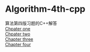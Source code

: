 # Algorithm-4th-cpp
算法第四版习题的C++解答  
[Chpater one](./Chpater_1)  
[Chpater two](./Chapter_2)  
[Chapter three](./Chapter_3)  
[Chapter four](./Chapter_4)  
